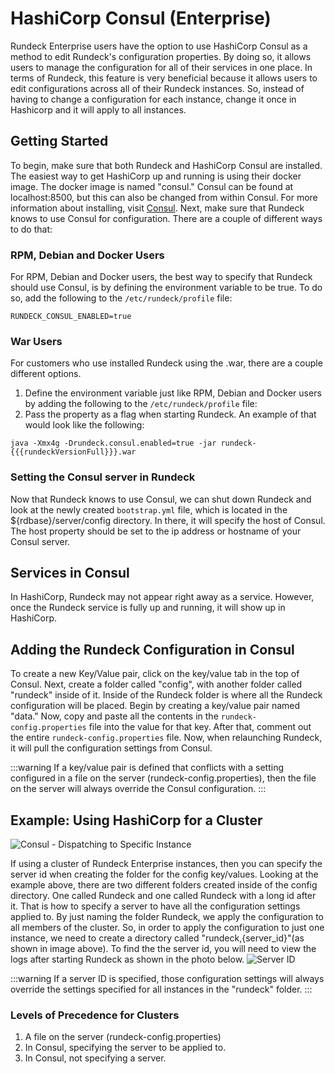 # HashiCorp Consul (Enterprise)

Rundeck Enterprise users have the option to use HashiCorp Consul as a method to edit Rundeck's configuration properties. By doing so, it allows users to manage the configuration for all of their services in one place. In terms of Rundeck, this feature is very beneficial because it allows users to edit configurations across all of their Rundeck instances. So, instead of having to change a configuration for each instance, change it once in Hashicorp and it will apply to all instances.  

## Getting Started 

To begin, make sure that both Rundeck and HashiCorp Consul are installed. The easiest way to get HashiCorp up and running is using their docker image. The docker image is named "consul." Consul can be found at localhost:8500, but this can also be changed from within Consul. For more information about installing, visit [Consul](https://www.consul.io/docs/install).
Next, make sure that Rundeck knows to use Consul for configuration. There are a couple of different ways to do that:

### RPM, Debian and Docker Users

For RPM, Debian and Docker users, the best way to specify that Rundeck should use Consul, is by defining the environment variable to be true. To do so, add the following to the `/etc/rundeck/profile` file:
```
RUNDECK_CONSUL_ENABLED=true
```

### War Users

For customers who use installed Rundeck using the .war, there are a couple different options.
1. Define the environment variable just like RPM, Debian and Docker users by adding the following to the `/etc/rundeck/profile` file:
2. Pass the property as a flag when starting Rundeck. An example of that would look like the following:
```
java -Xmx4g -Drundeck.consul.enabled=true -jar rundeck-{{{rundeckVersionFull}}}.war
```

### Setting the Consul server in Rundeck

Now that Rundeck knows to use Consul, we can shut down Rundeck and look at the newly created `bootstrap.yml` file, which is located in the ${rdbase}/server/config directory. In there, it will specify the host of Consul. The host property should be set to the ip address or hostname of your Consul server.

## Services in Consul

In HashiCorp, Rundeck may not appear right away as a service. However, once the Rundeck service is fully up and running, it will show up in HashiCorp.

## Adding the Rundeck Configuration in Consul

To create a new Key/Value pair, click on the key/value tab in the top of Consul. Next, create a folder called "config", with another folder called "rundeck" inside of it. Inside of the Rundeck folder is where all the Rundeck configuration will be placed. Begin by creating a key/value pair named "data." Now, copy and paste all the contents in the `rundeck-config.properties` file into the value for that key. After that, comment out the entire `rundeck-config.properties` file. Now, when relaunching Rundeck, it will pull the configuration settings from Consul. 

:::warning
If a key/value pair is defined that conflicts with a setting configured in a file on the server (rundeck-config.properties), then the file on the server will always override the Consul configuration. 
:::

## Example: Using HashiCorp for a Cluster

![Consul - Dispatching to Specific Instance](~@assets/img/rundeck-server-id.png)

If using a cluster of Rundeck Enterprise instances, then you can specify the server id when creating the folder for the config key/values. Looking at the example above, there are two different folders created inside of the config directory. One called Rundeck and one called Rundeck with a long id after it. That is how to specify a server to have all the configuration settings applied to. By just naming the folder Rundeck, we apply the configuration to all members of the cluster. So, in order to apply the configuration to just one instance, we need to create a directory called "rundeck,{server_id}"(as shown in image above). To find the the server id, you will need to view the logs after starting Rundeck as shown in the photo below. 
![Server ID](~@assets/img/server-id-location.png)

:::warning
If a server ID is specified, those configuration settings will always override the settings specified for all instances in the "rundeck" folder. 
:::

### Levels of Precedence for Clusters

1. A file on the server (rundeck-config.properties)
2. In Consul, specifying the server to be applied to.
3. In Consul, not specifying a server.
